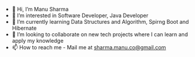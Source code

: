 - 👋 Hi, I’m Manu Sharma
- 👀 I’m interested in Software Developer, Java Developer
- 🌱 I’m currently learning Data Structures and Algorithm, Spirng Boot and Hibernate
- 💞️ I’m looking to collaborate on new tech projects where I can learn and apply my knowledge
- 📫 How to reach me - Mail me at sharma.manu.co@gmail.com

<!---
SharmaMania09/SharmaMania09 is a ✨ special ✨ repository because its `README.md` (this file) appears on your GitHub profile.
You can click the Preview link to take a look at your changes.
--->
